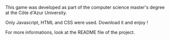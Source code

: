 This game was developed as part of the computer science master's degree at the Côte d'Azur University.

Only Javascript, HTML and CSS were used. Download it and enjoy !

For more informations, look at the README file of the project.
